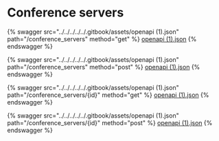 # Conference servers

{% swagger src="../../../../../.gitbook/assets/openapi (1).json" path="/conference_servers" method="get" %}
[openapi (1).json](<../../../../../.gitbook/assets/openapi (1).json>)
{% endswagger %}

{% swagger src="../../../../../.gitbook/assets/openapi (1).json" path="/conference_servers" method="post" %}
[openapi (1).json](<../../../../../.gitbook/assets/openapi (1).json>)
{% endswagger %}

{% swagger src="../../../../../.gitbook/assets/openapi (1).json" path="/conference_servers/{id}" method="get" %}
[openapi (1).json](<../../../../../.gitbook/assets/openapi (1).json>)
{% endswagger %}

{% swagger src="../../../../../.gitbook/assets/openapi (1).json" path="/conference_servers/{id}" method="post" %}
[openapi (1).json](<../../../../../.gitbook/assets/openapi (1).json>)
{% endswagger %}
